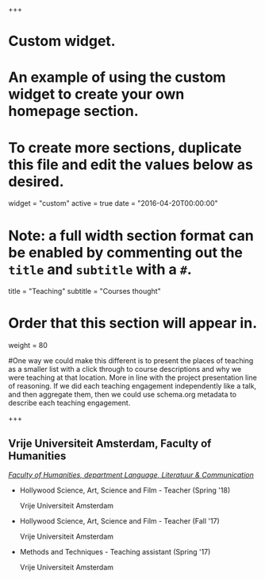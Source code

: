 +++
# Custom widget.
# An example of using the custom widget to create your own homepage section.
# To create more sections, duplicate this file and edit the values below as desired.
widget = "custom"
active = true
date = "2016-04-20T00:00:00"

# Note: a full width section format can be enabled by commenting out the `title` and `subtitle` with a `#`.
title = "Teaching"
subtitle = "Courses thought"


# Order that this section will appear in.
weight = 80

#One way we could make this different is to present the places of teaching as a smaller list with a click through to course descriptions and why we were teaching at that location. More in line with the project presentation line of reasoning. If we did each teaching engagement independently like a talk, and then aggregate them, then we could use schema.org metadata to describe each teaching engagement.

+++
## Vrije Universiteit Amsterdam, Faculty of Humanities</h2>

_[Faculty of Humanities, department Language, Literatuur & Communication](https://fgw.vu.nl/)_

<ul class="ul-edu fa-ul">
          
  <li>
    <i class="fa-li fas fa-chalkboard-teacher"></i>
    <div class="description">
      <p class="course">Hollywood Science, Art, Science and Film - Teacher (Spring '18)</p>
      <p class="institution">Vrije Universiteit Amsterdam</p>
    </div>
  </li>
  
  <li>
    <i class="fa-li fas fa-chalkboard-teacher"></i>
    <div class="description">
      <p class="course">Hollywood Science, Art, Science and Film - Teacher (Fall '17)</p>
      <p class="institution">Vrije Universiteit Amsterdam</p>
    </div>
  </li>
  
  <li>
    <i class="fa-li fas fa-chalkboard-teacher"></i>
    <div class="description">
      <p class="course">Methods and Techniques - Teaching assistant (Spring '17)</p>
      <p class="institution">Vrije Universiteit Amsterdam</p>
    </div>
  </li>
  
</ul>



